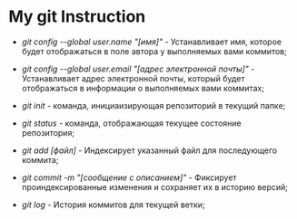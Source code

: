 # My git Instruction

* *git config --global user.name "[имя]"* - Устанавливает имя, которое будет отображаться в поле автора у выполняемых вами коммитов;

* *git config --global user.email "[адрес электронной почты]"* - Устанавливает адрес электронной почты, который будет отображаться в информации о выполняемых вами коммитах;

* *git init* - команда, инициаизирующая репозиторий в текущий папке;

* *git status* - команда, отображающая текущее состояние репозитория;

* *git add [файл]* - Индексирует указанный файл для последующего коммита;

* *git commit -m "[сообщение с описанием]"* - Фиксирует проиндексированные изменения и сохраняет их в историю версий;

* *git log* - История коммитов для текущей ветки;